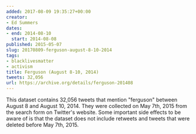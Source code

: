 ```yaml
---
added: 2017-08-09 19:35:27+00:00
creator:
- Ed Summers
dates:
- end: 2014-08-10
  start: 2014-08-08
published: 2015-05-07
slug: 20170809-ferguson-august-8-10-2014
tags:
- blacklivesmatter
- activism
title: Ferguson (August 8-10, 2014)
tweets: 32,056
url: https://archive.org/details/ferguson-201408
---
```


This dataset contains 32,056 tweets that mention "ferguson" between August 8 and August 10, 2014. They were collected on May 7th, 2015 from the search form on Twitter's website. Some important side effects to be aware of is that the dataset does not include retweets and tweets that were deleted before May 7th, 2015.
